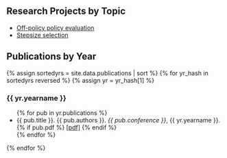 <h2>Research Projects by Topic</h2>

<ul>
 	<li><a href="projects/offpolicy.html">Off-policy policy evaluation</a></li>
 	<li><a href="projects/stepsizes.html">Stepsize selection</a></li>
</ul>

<h2>Publications by Year</h2>

{% assign sortedyrs = site.data.publications | sort %}
{% for yr_hash in sortedyrs reversed %}
{% assign yr = yr_hash[1] %}

<h3>{{ yr.yearname }}</h3>

<ul>
{% for pub in yr.publications %}
<li>
{{ pub.title }}. {{ pub.authors }}. <i>{{ pub.conference }}</i>, {{ yr.yearname }}.
{% if pub.pdf %}
<a href=" {{ pub.pdf }}">[pdf]</a>
{% endif %}
</li>
{% endfor %}
</ul>

{% endfor %}

